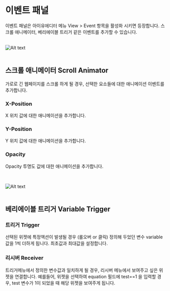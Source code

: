 # 이벤트 패널
이벤트 패널은 아이유에디터 메뉴 View > Event 항목을 활성화 시키면 등장합니다. 스크롤 애니메이터, 베리에이블 트리거 같은 이벤트를 추가할 수 있습니다.<br /><br />

![Alt text](/../img/event-panel-scr.png)<br /><br />
## 스크롤 애니메이터 Scroll Animator
가로로 긴 웹페이지를 스크롤 하게 될 경우, 선택한 요소들에 대한 애니메이션 이벤트를 추가합니다.

### X-Position
X 위치 값에 대한 애니메이션을 추가합니다.

### Y-Position
Y 위치 값에 대한 애니메이션을 추가합니다.

### Opacity
Opacity 투명도 값에 대한 애니메이션을 추가합니다.

<br />

![Alt text](/../img/event-panel-var.png)<br /><br />
## 베리에이블 트리거 Variable Trigger

### 트리거 Trigger
선택된 위젯에 특정액션이 발생될 경우 (롤오버 or 클릭) 정의해 두었던 변수 variable 값을 1씩 더하게 됩니다. 최초값과 최대값을 설정합니다.

### 리시버 Receiver
트리거메뉴에서 정의한 변수값과 일치하게 될 경우, 리시버 메뉴에서 보여주고 싶은 위젯을 연결합니다. 예를들어, 위젯을 선택하여 equation 필드에 test==1 을 입력할 경우, test 변수가 1이 되었을 때 해당 위젯을 보여주게 됩니다.
